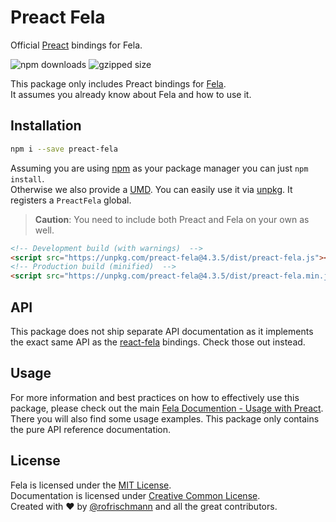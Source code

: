 # Preact Fela

Official [Preact](https://github.com/Preactjs/Preact) bindings for Fela.

<img alt="npm downloads" src="https://img.shields.io/npm/dm/preact-fela.svg">
<img alt="gzipped size" src="https://img.shields.io/badge/gzipped-2.31kb-brightgreen.svg">

This package only includes Preact bindings for [Fela](http://github.com/rofrischmann/fela).<br>
It assumes you already know about Fela and how to use it.

## Installation
```sh
npm i --save preact-fela
```
Assuming you are using [npm](https://www.npmjs.com) as your package manager you can just `npm install`.<br>
Otherwise we also provide a [UMD](https://github.com/umdjs/umd). You can easily use it via [unpkg](https://unpkg.com/). It registers a  `PreactFela` global.
> **Caution**: You need to include both Preact and Fela on your own as well.

```HTML
<!-- Development build (with warnings)  -->
<script src="https://unpkg.com/preact-fela@4.3.5/dist/preact-fela.js"></script>
<!-- Production build (minified)  -->
<script src="https://unpkg.com/preact-fela@4.3.5/dist/preact-fela.min.js"></script>
```


## API
This package does not ship separate API documentation as it implements the exact same API as the [react-fela](https://github.com/rofrischmann/fela/packages/react-fela) bindings. Check those out instead.

## Usage
For more information and best practices on how to effectively use this package, please check out the main [Fela Documention - Usage with Preact](http://fela.js.org/docs/guides/UsageWithPreact.html). There you will also find some usage examples. This package only contains the pure API reference documentation.

## License
Fela is licensed under the [MIT License](http://opensource.org/licenses/MIT).<br>
Documentation is licensed under [Creative Common License](http://creativecommons.org/licenses/by/4.0/).<br>
Created with ♥ by [@rofrischmann](http://rofrischmann.de) and all the great contributors.
